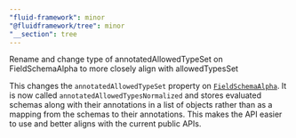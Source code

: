 ```yaml
---
"fluid-framework": minor
"@fluidframework/tree": minor
"__section": tree
---
```

Rename and change type of annotatedAllowedTypeSet on FieldSchemaAlpha to more closely align with allowedTypesSet

This changes the `annotatedAllowedTypeSet` property on [`FieldSchemaAlpha`](https://fluidframework.com/docs/api/fluid-framework/fieldschemaalpha-class).
It is now called `annotatedAllowedTypesNormalized` and stores evaluated schemas along with their annotations in a list of objects rather than as a mapping from the schemas to their annotations. This makes the API easier to use and better aligns with the current public APIs.
